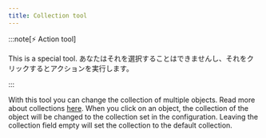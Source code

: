```yaml
---
title: Collection tool
---
```


:::note[⚡ Action tool]

This is a special tool.
あなたはそれを選択することはできませんし、それをクリックするとアクションを実行します。

:::

With this tool you can change the collection of multiple objects. Read more about collections [here](../collections.md).
When you click on an object, the collection of the object will be changed to the collection set in the configuration. Leaving the collection field empty will set the collection to the default collection.
